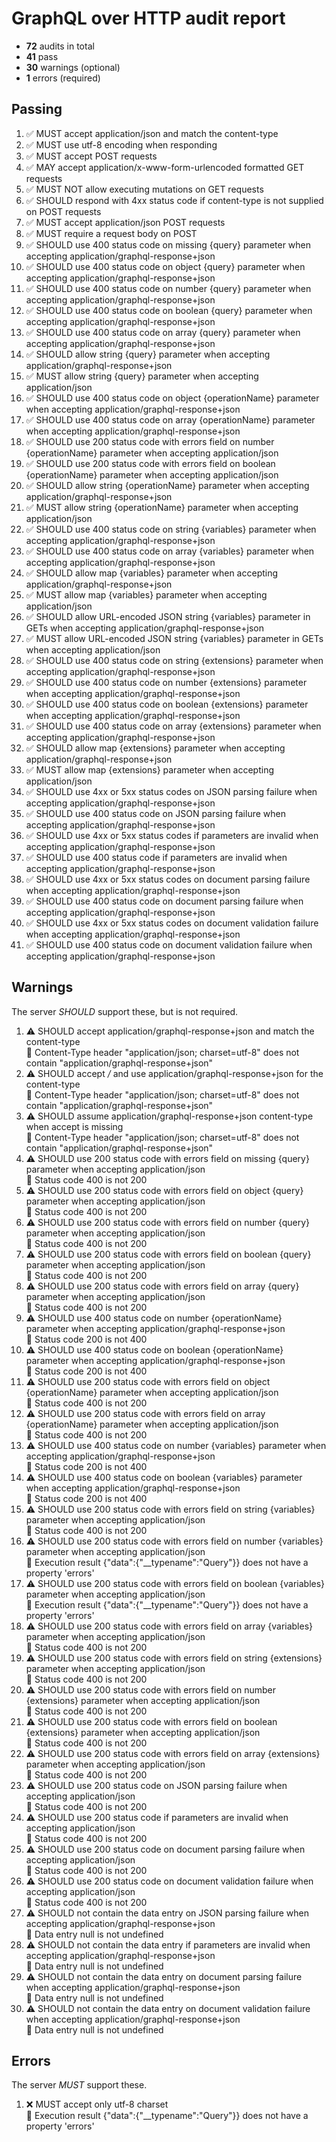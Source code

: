 # GraphQL over HTTP audit report

- **72** audits in total
- **41** pass
- **30** warnings (optional)
- **1** errors (required)

## Passing
1. ✅ MUST accept application/json and match the content-type
2. ✅ MUST use utf-8 encoding when responding
3. ✅ MUST accept POST requests
4. ✅ MAY accept application/x-www-form-urlencoded formatted GET requests
5. ✅ MUST NOT allow executing mutations on GET requests
6. ✅ SHOULD respond with 4xx status code if content-type is not supplied on POST requests
7. ✅ MUST accept application/json POST requests
8. ✅ MUST require a request body on POST
9. ✅ SHOULD use 400 status code on missing {query} parameter when accepting application/graphql-response+json
10. ✅ SHOULD use 400 status code on object {query} parameter when accepting application/graphql-response+json
11. ✅ SHOULD use 400 status code on number {query} parameter when accepting application/graphql-response+json
12. ✅ SHOULD use 400 status code on boolean {query} parameter when accepting application/graphql-response+json
13. ✅ SHOULD use 400 status code on array {query} parameter when accepting application/graphql-response+json
14. ✅ SHOULD allow string {query} parameter when accepting application/graphql-response+json
15. ✅ MUST allow string {query} parameter when accepting application/json
16. ✅ SHOULD use 400 status code on object {operationName} parameter when accepting application/graphql-response+json
17. ✅ SHOULD use 400 status code on array {operationName} parameter when accepting application/graphql-response+json
18. ✅ SHOULD use 200 status code with errors field on number {operationName} parameter when accepting application/json
19. ✅ SHOULD use 200 status code with errors field on boolean {operationName} parameter when accepting application/json
20. ✅ SHOULD allow string {operationName} parameter when accepting application/graphql-response+json
21. ✅ MUST allow string {operationName} parameter when accepting application/json
22. ✅ SHOULD use 400 status code on string {variables} parameter when accepting application/graphql-response+json
23. ✅ SHOULD use 400 status code on array {variables} parameter when accepting application/graphql-response+json
24. ✅ SHOULD allow map {variables} parameter when accepting application/graphql-response+json
25. ✅ MUST allow map {variables} parameter when accepting application/json
26. ✅ SHOULD allow URL-encoded JSON string {variables} parameter in GETs when accepting application/graphql-response+json
27. ✅ MUST allow URL-encoded JSON string {variables} parameter in GETs when accepting application/json
28. ✅ SHOULD use 400 status code on string {extensions} parameter when accepting application/graphql-response+json
29. ✅ SHOULD use 400 status code on number {extensions} parameter when accepting application/graphql-response+json
30. ✅ SHOULD use 400 status code on boolean {extensions} parameter when accepting application/graphql-response+json
31. ✅ SHOULD use 400 status code on array {extensions} parameter when accepting application/graphql-response+json
32. ✅ SHOULD allow map {extensions} parameter when accepting application/graphql-response+json
33. ✅ MUST allow map {extensions} parameter when accepting application/json
34. ✅ SHOULD use 4xx or 5xx status codes on JSON parsing failure when accepting application/graphql-response+json
35. ✅ SHOULD use 400 status code on JSON parsing failure when accepting application/graphql-response+json
36. ✅ SHOULD use 4xx or 5xx status codes if parameters are invalid when accepting application/graphql-response+json
37. ✅ SHOULD use 400 status code if parameters are invalid when accepting application/graphql-response+json
38. ✅ SHOULD use 4xx or 5xx status codes on document parsing failure when accepting application/graphql-response+json
39. ✅ SHOULD use 400 status code on document parsing failure when accepting application/graphql-response+json
40. ✅ SHOULD use 4xx or 5xx status codes on document validation failure when accepting application/graphql-response+json
41. ✅ SHOULD use 400 status code on document validation failure when accepting application/graphql-response+json

## Warnings
The server _SHOULD_ support these, but is not required.
1. ⚠️ SHOULD accept application/graphql-response+json and match the content-type<br />
  💬 Content-Type header "application/json; charset=utf-8" does not contain "application/graphql-response+json"
2. ⚠️ SHOULD accept */* and use application/graphql-response+json for the content-type<br />
  💬 Content-Type header "application/json; charset=utf-8" does not contain "application/graphql-response+json"
3. ⚠️ SHOULD assume application/graphql-response+json content-type when accept is missing<br />
  💬 Content-Type header "application/json; charset=utf-8" does not contain "application/graphql-response+json"
4. ⚠️ SHOULD use 200 status code with errors field on missing {query} parameter when accepting application/json<br />
  💬 Status code 400 is not 200
5. ⚠️ SHOULD use 200 status code with errors field on object {query} parameter when accepting application/json<br />
  💬 Status code 400 is not 200
6. ⚠️ SHOULD use 200 status code with errors field on number {query} parameter when accepting application/json<br />
  💬 Status code 400 is not 200
7. ⚠️ SHOULD use 200 status code with errors field on boolean {query} parameter when accepting application/json<br />
  💬 Status code 400 is not 200
8. ⚠️ SHOULD use 200 status code with errors field on array {query} parameter when accepting application/json<br />
  💬 Status code 400 is not 200
9. ⚠️ SHOULD use 400 status code on number {operationName} parameter when accepting application/graphql-response+json<br />
  💬 Status code 200 is not 400
10. ⚠️ SHOULD use 400 status code on boolean {operationName} parameter when accepting application/graphql-response+json<br />
  💬 Status code 200 is not 400
11. ⚠️ SHOULD use 200 status code with errors field on object {operationName} parameter when accepting application/json<br />
  💬 Status code 400 is not 200
12. ⚠️ SHOULD use 200 status code with errors field on array {operationName} parameter when accepting application/json<br />
  💬 Status code 400 is not 200
13. ⚠️ SHOULD use 400 status code on number {variables} parameter when accepting application/graphql-response+json<br />
  💬 Status code 200 is not 400
14. ⚠️ SHOULD use 400 status code on boolean {variables} parameter when accepting application/graphql-response+json<br />
  💬 Status code 200 is not 400
15. ⚠️ SHOULD use 200 status code with errors field on string {variables} parameter when accepting application/json<br />
  💬 Status code 400 is not 200
16. ⚠️ SHOULD use 200 status code with errors field on number {variables} parameter when accepting application/json<br />
  💬 Execution result {"data":{"__typename":"Query"}} does not have a property 'errors'
17. ⚠️ SHOULD use 200 status code with errors field on boolean {variables} parameter when accepting application/json<br />
  💬 Execution result {"data":{"__typename":"Query"}} does not have a property 'errors'
18. ⚠️ SHOULD use 200 status code with errors field on array {variables} parameter when accepting application/json<br />
  💬 Status code 400 is not 200
19. ⚠️ SHOULD use 200 status code with errors field on string {extensions} parameter when accepting application/json<br />
  💬 Status code 400 is not 200
20. ⚠️ SHOULD use 200 status code with errors field on number {extensions} parameter when accepting application/json<br />
  💬 Status code 400 is not 200
21. ⚠️ SHOULD use 200 status code with errors field on boolean {extensions} parameter when accepting application/json<br />
  💬 Status code 400 is not 200
22. ⚠️ SHOULD use 200 status code with errors field on array {extensions} parameter when accepting application/json<br />
  💬 Status code 400 is not 200
23. ⚠️ SHOULD use 200 status code on JSON parsing failure when accepting application/json<br />
  💬 Status code 400 is not 200
24. ⚠️ SHOULD use 200 status code if parameters are invalid when accepting application/json<br />
  💬 Status code 400 is not 200
25. ⚠️ SHOULD use 200 status code on document parsing failure when accepting application/json<br />
  💬 Status code 400 is not 200
26. ⚠️ SHOULD use 200 status code on document validation failure when accepting application/json<br />
  💬 Status code 400 is not 200
27. ⚠️ SHOULD not contain the data entry on JSON parsing failure when accepting application/graphql-response+json<br />
  💬 Data entry null is not undefined
28. ⚠️ SHOULD not contain the data entry if parameters are invalid when accepting application/graphql-response+json<br />
  💬 Data entry null is not undefined
29. ⚠️ SHOULD not contain the data entry on document parsing failure when accepting application/graphql-response+json<br />
  💬 Data entry null is not undefined
30. ⚠️ SHOULD not contain the data entry on document validation failure when accepting application/graphql-response+json<br />
  💬 Data entry null is not undefined

## Errors
The server _MUST_ support these.
1. ❌ MUST accept only utf-8 charset<br />
  💬 Execution result {"data":{"__typename":"Query"}} does not have a property 'errors'

